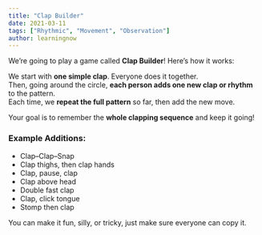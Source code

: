 ```yaml
---
title: "Clap Builder"
date: 2021-03-11
tags: ["Rhythmic", "Movement", "Observation"]
author: learningnow
---
```


We’re going to play a game called **Clap Builder**! Here’s how it works:

We start with **one simple clap**. Everyone does it together.  
Then, going around the circle, **each person adds one new clap or rhythm** to the pattern.  
Each time, we **repeat the full pattern** so far, then add the new move.

Your goal is to remember the **whole clapping sequence** and keep it going!

### Example Additions:

- Clap–Clap–Snap
- Clap thighs, then clap hands
- Clap, pause, clap
- Clap above head
- Double fast clap
- Clap, click tongue
- Stomp then clap

You can make it fun, silly, or tricky, just make sure everyone can copy it.
